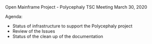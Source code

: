 Open Mainframe Project - Polycephaly TSC Meeting March 30, 2020

Agenda:

- Status of infrastructure to support the Polycephaly project
- Review of the Issues
- Status of the clean up of the documentation

